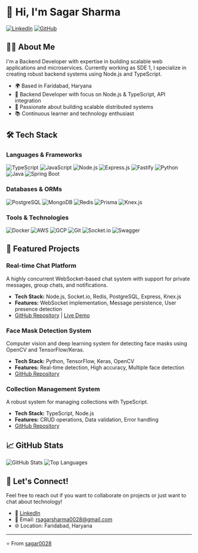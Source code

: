 # 👋 Hi, I'm Sagar Sharma

[![LinkedIn](https://img.shields.io/badge/LinkedIn-0077B5?style=for-the-badge&logo=linkedin&logoColor=white)](https://www.linkedin.com/in/sagar-sharma-b5ba31210/)
[![GitHub](https://img.shields.io/badge/GitHub-100000?style=for-the-badge&logo=github&logoColor=white)](https://github.com/sagar0028)

## 👨‍💻 About Me

I'm a Backend Developer with expertise in building scalable web applications and microservices. Currently working as SDE 1, I specialize in creating robust backend systems using Node.js and TypeScript.

- 🌍 Based in Faridabad, Haryana
- 💼 Backend Developer with focus on Node.js & TypeScript, API integration
- 🚀 Passionate about building scalable distributed systems
- 📚 Continuous learner and technology enthusiast


## 🛠️ Tech Stack

### Languages & Frameworks
![TypeScript](https://img.shields.io/badge/TypeScript-007ACC?style=for-the-badge&logo=typescript&logoColor=white)
![JavaScript](https://img.shields.io/badge/JavaScript-F7DF1E?style=for-the-badge&logo=javascript&logoColor=black)
![Node.js](https://img.shields.io/badge/Node.js-43853D?style=for-the-badge&logo=node.js&logoColor=white)
![Express.js](https://img.shields.io/badge/Express.js-404D59?style=for-the-badge)
![Fastify](https://img.shields.io/badge/Fastify-000000?style=for-the-badge&logo=fastify&logoColor=white)
![Python](https://img.shields.io/badge/Python-14354C?style=for-the-badge&logo=python&logoColor=white)
![Java](https://img.shields.io/badge/Java-ED8B00?style=for-the-badge&logo=openjdk&logoColor=white)
![Spring Boot](https://img.shields.io/badge/Spring%20Boot-6DB33F?style=for-the-badge&logo=spring-boot&logoColor=white)


### Databases & ORMs
![PostgreSQL](https://img.shields.io/badge/PostgreSQL-316192?style=for-the-badge&logo=postgresql&logoColor=white)
![MongoDB](https://img.shields.io/badge/MongoDB-4EA94B?style=for-the-badge&logo=mongodb&logoColor=white)
![Redis](https://img.shields.io/badge/Redis-DC382D?style=for-the-badge&logo=redis&logoColor=white)
![Prisma](https://img.shields.io/badge/Prisma-2D3748?style=for-the-badge&logo=prisma&logoColor=white)
![Knex.js](https://img.shields.io/badge/Knex.js-E16426?style=for-the-badge)

### Tools & Technologies
![Docker](https://img.shields.io/badge/Docker-2496ED?style=for-the-badge&logo=docker&logoColor=white)
![AWS](https://img.shields.io/badge/AWS-232F3E?style=for-the-badge&logo=amazon-aws&logoColor=white)
![GCP](https://img.shields.io/badge/Google_Cloud-4285F4?style=for-the-badge&logo=google-cloud&logoColor=white)
![Git](https://img.shields.io/badge/Git-F05032?style=for-the-badge&logo=git&logoColor=white)
![Socket.io](https://img.shields.io/badge/Socket.io-010101?style=for-the-badge&logo=socket.io&logoColor=white)
![Swagger](https://img.shields.io/badge/Swagger-85EA2D?style=for-the-badge&logo=swagger&logoColor=black)


## 🚀 Featured Projects

### Real-time Chat Platform
A highly concurrent WebSocket-based chat system with support for private messages, group chats, and notifications.
- **Tech Stack:** Node.js, Socket.io, Redis, PostgreSQL, Express, Knex.js
- **Features:** WebSocket implementation, Message persistence, User presence detection
- [GitHub Repository](https://github.com/sagar0028/chat-backend) | [Live Demo](https://drive.google.com/file/d/1GkxPewQr5Vh5qNDki4cQ19CbvaHy34OM/view?usp=sharing)

### Face Mask Detection System
Computer vision and deep learning system for detecting face masks using OpenCV and TensorFlow/Keras.
- **Tech Stack:** Python, TensorFlow, Keras, OpenCV
- **Features:** Real-time detection, High accuracy, Multiple face detection
- [GitHub Repository](https://github.com/sagar0028/Face-Mask-Detection)

### Collection Management System
A robust system for managing collections with TypeScript.
- **Tech Stack:** TypeScript, Node.js
- **Features:** CRUD operations, Data validation, Error handling
- [GitHub Repository](https://github.com/sagar0028/collection-management-system)

## 📈 GitHub Stats

![GitHub Stats](https://github-readme-stats.vercel.app/api?username=sagar0028&show_icons=true&theme=radical)
![Top Languages](https://github-readme-stats.vercel.app/api/top-langs/?username=sagar0028&layout=compact&theme=radical)

## 🤝 Let's Connect!

Feel free to reach out if you want to collaborate on projects or just want to chat about technology!

- 💼 [LinkedIn](https://www.linkedin.com/in/sagar-sharma-b5ba31210/)
- 📧 Email: rsagarsharma0028@gmail.com
- 🌐 Location: Faridabad, Haryana

---
⭐️ From [sagar0028](https://github.com/sagar0028)
